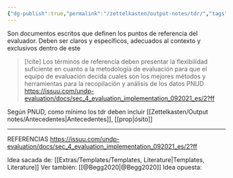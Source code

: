 ```yaml
---
{"dg-publish":true,"permalink":"/zettelkasten/output-notes/tdr/","tags":["TDR","evaluación","politica_publica","gardenEntry"]}
---
```


Son documentos escritos  que definen los puntos de referencia del evaluador. Deben ser claros y específicos, adecuados al contexto y exclusivos dentro de este
> [!cite] 
> Los términos de referencia deben presentar la flexibilidad suficiente en cuanto a la metodología de evaluación para que el equipo de evaluación decida cuales son los mejores métodos y herramientas para la recopilación y análisis de los datos
> PNUD https://issuu.com/undp-evaluation/docs/sec_4_evaluation_implementation_092021_es/2?ff

Según PNUD, como mínimo los tdr deben incluir
[[Zettelkasten/Output notes/Antecedentes\|Antecedentes]], [[prop\|ósito]]

---
REFERENCIAS
https://issuu.com/undp-evaluation/docs/sec_4_evaluation_implementation_092021_es/2?ff


Idea sacada de: [[Extras/Templates/Templates, Literature\|Templates, Literature]]
Ver también: [[@Begg2020\|@Begg2020]]
Idea opuesta:
